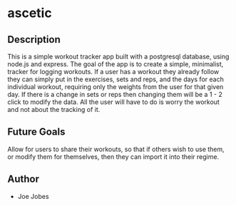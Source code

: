 # ascetic

## Description
This is a simple workout tracker app built with a postgresql database, using node.js and express. The goal of the app is to create a simple, minimalist, tracker for logging workouts. If a user has a workout they already follow they can simply put in the exercises, sets and reps, and the days for each individual workout, requiring only the weights from the user for that given day. If there is a change in sets or reps then changing them will be a 1 - 2 click to modify the data. All the user will have to do is worry the workout and not about the tracking of it. 

## Future Goals
Allow for users to share their workouts, so that if others wish to use them, or modify them for themselves, then they can import it into their regime. 

## Author
- Joe Jobes 
